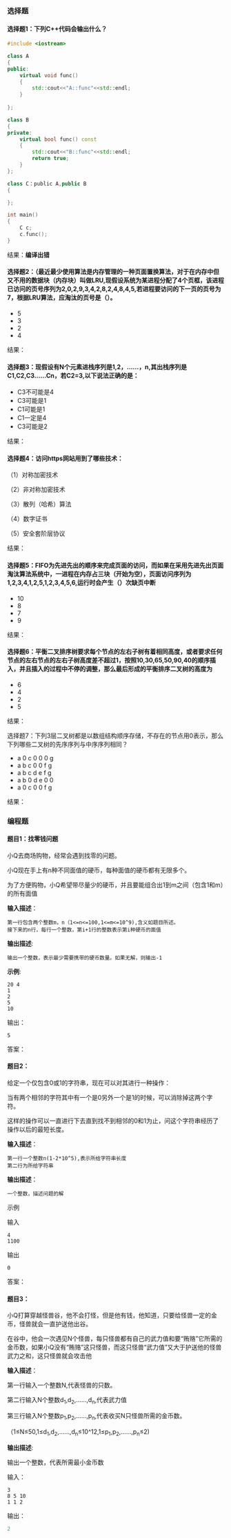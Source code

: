 ### 选择题

#### 选择题1：下列C++代码会输出什么？

```c++
#include <iostream>

class A
{
public:
    virtual void func()
    {
        std::cout<<"A::func"<<std::endl;
    }
        
};

class B
{
private:
    virtual bool func() const
    {
        std::cout<<"B::func"<<std::endl;
        return true;
    }
};

class C：public A,public B
{

};

int main()
{
    C c;
    c.func();
}
```

结果：**编译出错**



#### 选择题2：（最近最少使用算法是内存管理的一种页面置换算法，对于在内存中但又不用的数据块（内存块）叫做LRU,现假设系统为某进程分配了4个页框，该进程已访问的页号序列为2,0,2,9,3,4,2,8,2,4,8,4,5,若进程要访问的下一页的页号为7，根据LRU算法，应淘汰的页号是（）。

- 5
- 3
- 2
- 4

结果：

#### 选择题3：现假设有N个元素进栈序列是1,2，……，n,其出栈序列是C1,C2,C3……Cn，若C2=3,以下说法正确的是：

- C3不可能是4
- C3可能是1
- C1可能是1
- C1一定是4
- C3可能是2

结果：

#### 选择题4：访问https网站用到了哪些技术：

（1）对称加密技术

（2）非对称加密技术

（3）散列（哈希）算法

（4）数字证书

（5）安全套阶层协议

结果：

#### 选择题5：FIFO为先进先出的顺序来完成页面的访问，而如果在采用先进先出页面淘汰算法系统中，一进程在内存占三块（开始为空），页面访问序列为1,2,3,4,1,2,5,1,2,3,4,5,6,运行时会产生（）次缺页中断

- 10
- 8
- 7
- 9

结果：

#### 选择题6：平衡二叉排序树要求每个节点的左右子树有着相同高度，或者要求任何节点的左右节点的左右子树高度差不超过1，按照10,30,65,50,90,40的顺序插入，并且插入的过程中不停的调整，那么最后形成的平衡排序二叉树的高度为

- 6
- 4
- 2
- 5

结果：

选择题7：下列3层二叉树都是以数组结构顺序存储，不存在的节点用0表示，那么下列哪些二叉树的先序序列与中序序列相同？

- a 0 c 0 0 0 g
- a b c 0 0 f g
- a b c d e f g 
- a b 0 d e 0 0
- a 0 c 0 0 f g

结果：



### 编程题

#### 题目1：找零钱问题

小Q去商场购物，经常会遇到找零的问题。

小Q现在手上有n种不同面值的硬币，每种面值的硬币都有无限多个。

为了方便购物，小Q希望带尽量少的硬币，并且要能组合出1到m之间（包含1和m）的所有面值

**输入描述**：

```其他
第一行包含两个整数m，n（1<=n<=100,1<=m<=10^9),含义如题目所述。
接下来的n行，每行一个整数，第i+1行的整数表示第i种硬币的面值
```

**输出描述**:

```其他
输出一个整数，表示最少需要携带的硬币数量。如果无解，则输出-1
```

**示例**:

```其他
20 4
1
2
5
10
```

输出：

```其他
5
```

答案：



#### 题目2：

给定一个仅包含0或1的字符串，现在可以对其进行一种操作：

当有两个相邻的字符其中有一个是0另外一个是1的时候，可以消除掉这两个字符。

这样的操作可以一直进行下去直到找不到相邻的0和1为止，问这个字符串经历了操作以后的最短长度。

**输入描述**：

```其他
第一行一个整数n(1-2*10^5),表示所给字符串长度
第二行为所给字符串
```

**输出描述**：

```其他
一个整数，描述问题的解
```

示例

输入

```其他
4
1100
```

输出

```其他
0
```

答案：



#### 题目3：

小Q打算穿越怪兽谷，他不会打怪，但是他有钱，他知道，只要给怪兽一定的金币，怪兽就会一直护送他出谷。

在谷中，他会一次遇见N个怪兽，每只怪兽都有自己的武力值和要“贿赂”它所需的金币数，如果小Q没有“贿赂”这只怪兽，而这只怪兽“武力值”又大于护送他的怪兽武力之和，这只怪兽就会攻击他

**输入描述**：

第一行输入一个整数N,代表怪兽的只数。

第二行输入N个整数d<sub>1</sub>,d<sub>2</sub>,……,d<sub>n</sub>,代表武力值

第三行输入N个整数p<sub>1</sub>,p<sub>2</sub>,……,p<sub>n</sub>,代表收买N只怪兽所需的金币数。

（1&le;N&le;50,1&le;d<sub>1</sub>,d<sub>2</sub>,……,d<sub>n</sub>&le;10^12,1&le;p<sub>1</sub>,p<sub>2</sub>,……,p<sub>n</sub>&le;2)

**输出描述**:

输出一个整数，代表所需最小金币数

输入：

```其他
3
8 5 10
1 1 2
```

输出：

```c++
2
```

